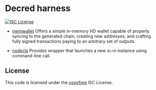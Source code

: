 Decred harness
=======
[![ISC License](http://img.shields.io/badge/license-ISC-blue.svg)](http://copyfree.org)

 - [memwallet](https://github.com/jfixby/dcrharness/tree/master/memwallet)
 Offers a simple in-memory HD wallet capable of properly syncing to the
 generated chain, creating new addresses, and crafting fully signed transactions
 paying to an arbitrary set of outputs.

 - [nodecls](https://github.com/jfixby/dcrharness/tree/master/nodecls)
 Provides wrapper that launches a new `dcrd`-instance using command-line call.

 ## License
 This code is licensed under the [copyfree](http://copyfree.org) ISC License.